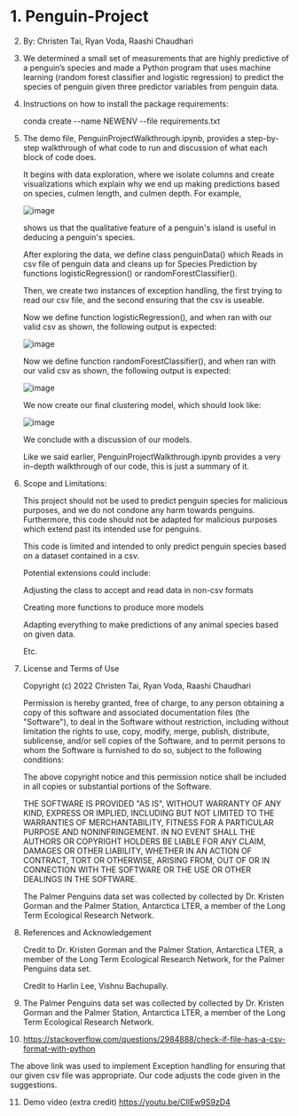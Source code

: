 # 1. Penguin-Project

2. By: Christen Tai, Ryan Voda, Raashi Chaudhari

3. We determined a small set of measurements that are highly predictive of a penguin’s species and made a Python program that uses machine learning (random forest classifier and logistic regression) to predict the species of penguin given three predictor variables from penguin data.

4. Instructions on how to install the package requirements: 

   conda create --name NEWENV --file requirements.txt
   
5. The demo file, PenguinProjectWalkthrough.ipynb, provides a step-by-step walkthrough of what code to run and discussion of what each block of code does.

   It begins with data exploration, where we isolate columns and create visualizations which explain
   why we end up making predictions based on species, culmen length, and culmen depth. For example,

   ![image](https://user-images.githubusercontent.com/97138009/158109283-01360e86-38d4-4e03-ba24-0bfab4d79b59.png)

   shows us that the qualitative feature of a penguin's island is useful in deducing a penguin's species.
   
   After exploring the data, we define class penguinData() which Reads in csv file of penguin data 
   and cleans up for Species Prediction by functions logisticRegression() or randomForestClassifier().
   
   Then, we create two instances of exception handling, the first trying to read our csv file, and the second ensuring that the csv is useable.
   
   Now we define function logisticRegression(), and when ran with our valid csv as shown, the following output is expected:
   
   ![image](https://user-images.githubusercontent.com/97138009/158109892-e5298af7-2649-4e92-afe2-f0d0b0743332.png)
   
   Now we define function randomForestClassifier(), and when ran with our valid csv as shown, the following output is expected:
   
   ![image](https://user-images.githubusercontent.com/97138009/158109953-c60351ee-192a-4f61-8296-3a75de130177.png)
   
   We now create our final clustering model, which should look like:
   
   ![image](https://user-images.githubusercontent.com/97138009/158110031-75819598-0f84-4e62-acfe-a2d061884a33.png)

   We conclude with a discussion of our models.
   
   Like we said earlier, PenguinProjectWalkthrough.ipynb provides a very in-depth walkthrough of our code, this is just a summary of it.
   
6. Scope and Limitations:

   This project should not be used to predict penguin species for malicious purposes, and we do not condone any harm towards penguins. Furthermore, this code should not be
   adapted for malicious purposes which extend past its intended use for penguins.
   
   This code is limited and intended to only predict penguin species based on a dataset contained in a csv.
   
   Potential extensions could include:
   
   Adjusting the class to accept and read data in non-csv formats
   
   Creating more functions to produce more models
   
   Adapting everything to make predictions of any animal species based on given data.
   
   Etc.
   
7. License and Terms of Use

   Copyright (c) 2022 Christen Tai, Ryan Voda, Raashi Chaudhari

   Permission is hereby granted, free of charge, to any person obtaining a copy
   of this software and associated documentation files (the "Software"), to deal
   in the Software without restriction, including without limitation the rights
   to use, copy, modify, merge, publish, distribute, sublicense, and/or sell
   copies of the Software, and to permit persons to whom the Software is
   furnished to do so, subject to the following conditions:

   The above copyright notice and this permission notice shall be included in all
   copies or substantial portions of the Software.

   THE SOFTWARE IS PROVIDED "AS IS", WITHOUT WARRANTY OF ANY KIND, EXPRESS OR
   IMPLIED, INCLUDING BUT NOT LIMITED TO THE WARRANTIES OF MERCHANTABILITY,
   FITNESS FOR A PARTICULAR PURPOSE AND NONINFRINGEMENT. IN NO EVENT SHALL THE
   AUTHORS OR COPYRIGHT HOLDERS BE LIABLE FOR ANY CLAIM, DAMAGES OR OTHER
   LIABILITY, WHETHER IN AN ACTION OF CONTRACT, TORT OR OTHERWISE, ARISING FROM,
   OUT OF OR IN CONNECTION WITH THE SOFTWARE OR THE USE OR OTHER DEALINGS IN THE
   SOFTWARE.
   
   The Palmer Penguins data set was collected by collected by Dr. Kristen Gorman and the Palmer Station, Antarctica LTER, a member of the Long Term Ecological Research Network.
   
8. References and Acknowledgement

   Credit to Dr. Kristen Gorman and the Palmer Station, Antarctica LTER, a member of the Long Term Ecological Research Network, for the Palmer Penguins data set.
   
   Credit to Harlin Lee, Vishnu Bachupally.
   
9. The Palmer Penguins data set was collected by collected by Dr. Kristen Gorman and the Palmer Station, Antarctica LTER, a member of the Long Term Ecological Research Network.

10. https://stackoverflow.com/questions/2984888/check-if-file-has-a-csv-format-with-python

   The above link was used to implement Exception handling for ensuring that our given csv file was appropriate. Our code adjusts the code given in the suggestions.

11. Demo video (extra credit)
      https://youtu.be/CIlEw9S9zD4
